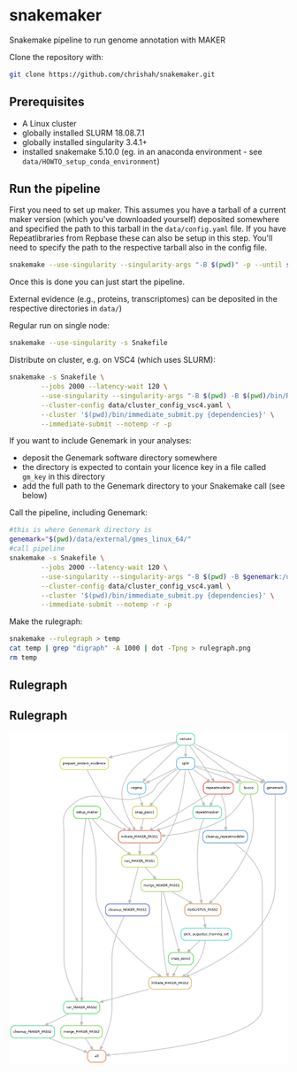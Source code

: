 # snakemaker
Snakemake pipeline to run genome annotation with MAKER

Clone the repository with:
```bash
git clone https://github.com/chrishah/snakemaker.git
```

## **Prerequisites**

- A Linux cluster
- globally installed SLURM 18.08.7.1
- globally installed singularity 3.4.1+ 
- installed snakemake 5.10.0 (eg. in an anaconda environment - see `data/HOWTO_setup_conda_environment`)


## **Run the pipeline**


First you need to set up maker. This assumes you have a tarball of a current maker version (which you've downloaded yourself) deposited somewhere and specified the path to this tarball in the `data/config.yaml` file. If you have Repeatlibraries from Repbase these can also be setup in this step. You'll need to specify the path to the respective tarball also in the config file.
```bash
snakemake --use-singularity --singularity-args "-B $(pwd)" -p --until setup_maker
```

Once this is done you can just start the pipeline.

External evidence (e.g., proteins, transcriptomes) can be deposited in the respective directories in `data/`)

Regular run on single node:
```bash
snakemake --use-singularity -s Snakefile
```

Distribute on cluster, e.g. on VSC4 (which uses SLURM):
```bash
snakemake -s Snakefile \
        --jobs 2000 --latency-wait 120 \
        --use-singularity --singularity-args "-B $(pwd) -B $(pwd)/bin/RepeatMasker:/usr/local/RepeatMasker" \
        --cluster-config data/cluster_config_vsc4.yaml \
        --cluster '$(pwd)/bin/immediate_submit.py {dependencies}' \
        --immediate-submit --notemp -r -p
```


If you want to include Genemark in your analyses:
 - deposit the Genemark software directory somewhere
 - the directory is expected to contain your licence key in a file called `gm_key` in this directory
 - add the full path to the Genemark directory to your Snakemake call (see below)

Call the pipeline, including Genemark:
```bash
#this is where Genemark directory is
genemark="$(pwd)/data/external/gmes_linux_64/"
#call pipeline
snakemake -s Snakefile \
        --jobs 2000 --latency-wait 120 \
        --use-singularity --singularity-args "-B $(pwd) -B $genemark:/usr/local/Genemark -B $(pwd)/bin/RepeatMasker:/usr/local/RepeatMasker" \
        --cluster-config data/cluster_config_vsc4.yaml \
        --cluster '$(pwd)/bin/immediate_submit.py {dependencies}' \
        --immediate-submit --notemp -r -p
```

Make the rulegraph:
```bash
snakemake --rulegraph > temp
cat temp | grep "digraph" -A 1000 | dot -Tpng > rulegraph.png 
rm temp
```

## **Rulegraph**

## Rulegraph

<img src="https://github.com/chrishah/snakemaker/blob/master/rulegraph.png" eight="500">
